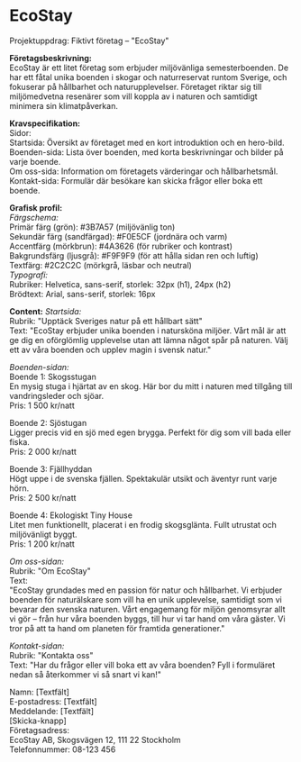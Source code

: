 # EcoStay

Projektuppdrag: Fiktivt företag – "EcoStay"

**Företagsbeskrivning:** <br>
EcoStay är ett litet företag som erbjuder miljövänliga semesterboenden. De har ett fåtal unika boenden i skogar och naturreservat runtom Sverige, och fokuserar på hållbarhet och naturupplevelser. Företaget riktar sig till miljömedvetna resenärer som vill koppla av i naturen och samtidigt minimera sin klimatpåverkan.

**Kravspecifikation:** <br>
Sidor:<br>
Startsida: Översikt av företaget med en kort introduktion och en hero-bild.<br>
Boenden-sida: Lista över boenden, med korta beskrivningar och bilder på varje boende.<br>
Om oss-sida: Information om företagets värderingar och hållbarhetsmål.<br>
Kontakt-sida: Formulär där besökare kan skicka frågor eller boka ett boende.<br>

**Grafisk profil:** <br>
<i>Färgschema:</i><br>
Primär färg (grön): #3B7A57 (miljövänlig ton)<br>
Sekundär färg (sandfärgad): #F0E5CF (jordnära och varm)<br>
Accentfärg (mörkbrun): #4A3626 (för rubriker och kontrast)<br>
Bakgrundsfärg (ljusgrå): #F9F9F9 (för att hålla sidan ren och luftig)<br>
Textfärg: #2C2C2C (mörkgrå, läsbar och neutral)<br>
<i>Typografi:</i><br>
Rubriker: Helvetica, sans-serif, storlek: 32px (h1), 24px (h2)<br>
Brödtext: Arial, sans-serif, storlek: 16px<br>

**Content:**
<i>Startsida:</i><br>
Rubrik: "Upptäck Sveriges natur på ett hållbart sätt"<br>
Text: "EcoStay erbjuder unika boenden i natursköna miljöer. Vårt mål är att ge dig en oförglömlig upplevelse utan att lämna något spår på naturen. Välj ett av våra boenden och upplev magin i svensk natur."

<i>Boenden-sidan:</i><br>
Boende 1: Skogsstugan<br>
En mysig stuga i hjärtat av en skog. Här bor du mitt i naturen med tillgång till vandringsleder och sjöar.<br>
Pris: 1 500 kr/natt

Boende 2: Sjöstugan<br>
Ligger precis vid en sjö med egen brygga. Perfekt för dig som vill bada eller fiska.<br>
Pris: 2 000 kr/natt

Boende 3: Fjällhyddan<br>
Högt uppe i de svenska fjällen. Spektakulär utsikt och äventyr runt varje hörn.<br>
Pris: 2 500 kr/natt

Boende 4: Ekologiskt Tiny House<br>
Litet men funktionellt, placerat i en frodig skogsglänta. Fullt utrustat och miljövänligt byggt.<br>
Pris: 1 200 kr/natt

<i>Om oss-sidan:</i><br>
Rubrik: "Om EcoStay"<br>
Text:<br>
"EcoStay grundades med en passion för natur och hållbarhet. Vi erbjuder boenden för naturälskare som vill ha en unik upplevelse, samtidigt som vi bevarar den svenska naturen. Vårt engagemang för miljön genomsyrar allt vi gör – från hur våra boenden byggs, till hur vi tar hand om våra gäster. Vi tror på att ta hand om planeten för framtida generationer."

<i>Kontakt-sidan:</i><br>
Rubrik: "Kontakta oss"<br>
Text: "Har du frågor eller vill boka ett av våra boenden? Fyll i formuläret nedan så återkommer vi så snart vi kan!"

Namn: [Textfält]<br>
E-postadress: [Textfält]<br>
Meddelande: [Textfält]<br>
[Skicka-knapp]<br>
Företagsadress:<br>
EcoStay AB, Skogsvägen 12, 111 22 Stockholm<br>
Telefonnummer: 08-123 456

